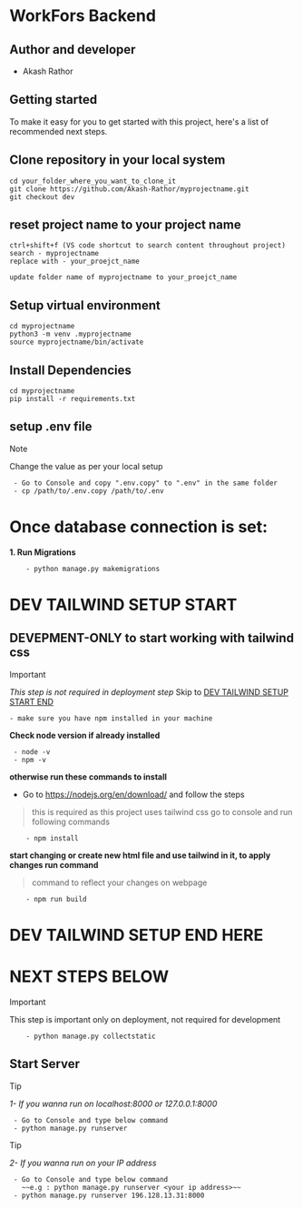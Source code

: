 # WorkFors Backend

## Author and developer

- Akash Rathor

## Getting started

To make it easy for you to get started with this project, here's a list of recommended next steps.

## Clone repository in your local system


```
cd your_folder_where_you_want_to_clone_it
git clone https://github.com/Akash-Rathor/myprojectname.git
git checkout dev

```

## reset project name to your project name
```
ctrl+shift+f (VS code shortcut to search content throughout project)
search - myprojectname
replace with - your_proejct_name

update folder name of myprojectname to your_proejct_name

```

## Setup virtual environment

```
cd myprojectname
python3 -m venv .myprojectname
source myprojectname/bin/activate

```
## Install Dependencies

```
cd myprojectname
pip install -r requirements.txt

```

## setup .env file
 > [!NOTE]
 > Change the value as per your local setup

```
 - Go to Console and copy ".env.copy" to ".env" in the same folder
 - cp /path/to/.env.copy /path/to/.env
 ```




# Once database connection is set:
**1. Run Migrations**
```
    - python manage.py makemigrations
```

# DEV TAILWIND SETUP START

## DEVEPMENT-ONLY to start working with tailwind css
> [!IMPORTANT] 
> _This step is not required in deployment step_
> Skip to [DEV TAILWIND SETUP START END](https://github.com/Akash-Rathor/myprojectname?tab=readme-ov-file#next-steps-below)

```
- make sure you have npm installed in your machine
```
**Check node version if already installed**
```
 - node -v
 - npm -v
```

**otherwise run these commands to install**
- Go to https://nodejs.org/en/download/ and follow the steps

> this is required as this project uses tailwind css
> go to console and run following commands
```
    - npm install
```
**start changing or create new html file and use tailwind in it, to apply changes run command**
> command to reflect your changes on webpage
```
    - npm run build

```
# DEV TAILWIND SETUP END HERE

# NEXT STEPS BELOW

> [!IMPORTANT]
> This step is important only on deployment, not required for development
```
    - python manage.py collectstatic

```

## Start Server

> [!TIP] 
> *1- If you wanna run on localhost:8000 or 127.0.0.1:8000*

```
 - Go to Console and type below command
 - python manage.py runserver

```

> [!TIP] 
> *2- If you wanna run on your IP address*

```
 - Go to Console and type below command
   ~~e.g : python manage.py runserver <your ip address>~~
 - python manage.py runserver 196.128.13.31:8000

```